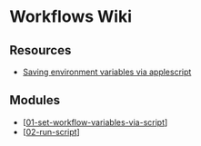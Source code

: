 # Workflows Wiki

Resources
---

- [Saving environment variables via applescript][1]

<!-- Links -->
[1]: https://www.deanishe.net/post/2018/10/workflow/environment-variables-in-alfred/#saving-variables

<!-- Links end -->


Modules
---

- [[01-set-workflow-variables-via-script]]
- [[02-run-script]]

[//begin]: # "Autogenerated link references for markdown compatibility"
[01-set-workflow-variables-via-script]: 01-set-workflow-variables-via-script.md "Set Workflow Variables Via Script"
[02-run-script]: 02-run-script.md "Run Script"
[//end]: # "Autogenerated link references"
